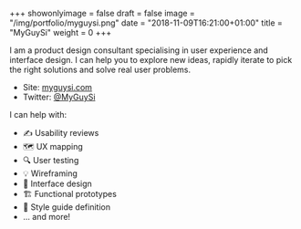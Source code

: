 +++
showonlyimage = false
draft = false
image = "/img/portfolio/myguysi.png"
date = "2018-11-09T16:21:00+01:00"
title = "MyGuySi"
weight = 0
+++

I am a product design consultant specialising in user experience and interface design. I can help you to explore new ideas, rapidly iterate to pick the right solutions and solve real user problems.
<!--more-->

- Site: [myguysi.com](//myguysi.com)
- Twitter: [@MyGuySi](//twitter.com/myguysi)


I can help with:

- ✍️ Usability reviews
- 🗺 UX mapping
- 🔍 User testing
- 💡 Wireframing
- 🎨 Interface design
- 🏗 Functional prototypes
- 📝 Style guide definition
- ... and more!
